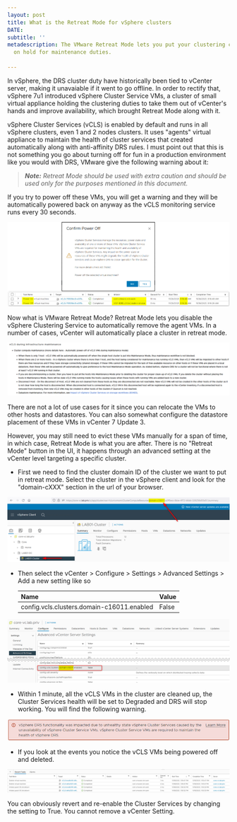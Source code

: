 ```yaml
---
layout: post
title: What is the Retreat Mode for vSphere clusters
DATE: 
subtitle: ''
metadescription: The VMware Retreat Mode lets you put your clustering capabilities
  on hold for maintenance duties.

---
```

In vSphere, the DRS cluster duty have historically been tied to vCenter server, making it unavaiable if it went to go offline. In order to rectify that, vSphere 7u1 introduced vSphere Cluster Service VMs, a cluster of small virtual appliance holding the clustering duties to take them out of vCenter's hands and improve availability, which brought Retreat Mode along with it.

vSphere Cluster Services (vCLS) is enabled by default and runs in all vSphere clusters, even 1 and 2 nodes clusters. It uses "agents" virtual appliance to maintain the health of cluster services that created automatically along with anti-affinity DRS rules. I must point out that this is not something you go about turning off for fun in a production environment like you would with DRS, VMware give the following warning about it:

> **_Note:_** _Retreat Mode should be used with extra caution and should be used only for the purposes mentioned in this document._ 

If you try to power off these VMs, you will get a warning and they will be automatically powered back on anyway as the vCLS monitoring service runs every 30 seconds.

![](/img/retreatmode1.png)

Now what is VMware Retreat Mode? Retreat Mode lets you disable the vSphere Clustering Service to automatically remove the agent VMs. In a number of cases, vCenter will automatically place a cluster in retreat mode. 

![](/img/retreatmode6.png)

There are not a lot of use cases for it since you can relocate the VMs to other hosts and datastores. You can also somewhat configure the datastore placement of these VMs in vCenter 7 Update 3.

However, you may still need to evict these VMs manually for a span of time, in which case, Retreat Mode is what you are after. There is no "Retreat Mode" button in the UI, it happens through an advanced setting at the vCenter level targeting a specific cluster.

* First we need to find the cluster domain ID of the cluster we want to put in retreat mode. Select the cluster in the vSphere client and look for the "domain-cXXX" section in the url of your browser.

![](/img/retreatmode2.png)

* Then select the vCenter > Configure > Settings > Advanced Settings > Add a new setting like so

    | Name                                       | Value  |
    | ------------------------------------------ | ------ |
    | config.vcls.clusters.domain-c16011.enabled | False  |

![](/img/retreatmode3.png)

* Within 1 minute, all the vCLS VMs in the cluster are cleaned up, the Cluster Services health will be set to Degraded and DRS will stop working. You will find the following warning.

![](/img/retreatmode4.png)

* If you look at the events you notice the vCLS VMs being powered off and deleted.

![](/img/retreatmode5.png)

You can obviously revert and re-enable the Cluster Services by changing the setting to True. You cannot remove a vCenter Setting.